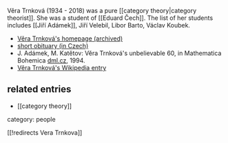 

V&#283;ra Trnkov&#225; (1934 - 2018) was a pure [[category theory|category theorist]]. She was a student of [[Eduard Čech]]. The list of her students includes [[Jiří Adámek]], Jiří Velebil, Libor Barto, Václav Koubek.


* [V&#283;ra Trnkov&#225;'s homepage (archived)](https://web.archive.org/web/20180325022120/http://www.karlin.mff.cuni.cz/~trnkova/)
* [short obituary (in Czech)](https://www.mff.cuni.cz/verejnost/konalo-se/2018-05-trnkova/)
* J. Adámek, M. Katětov: Věra Trnková's unbelievable 60, in Mathematica Bohemica [dml.cz](https://dml.cz/handle/10338.dmlcz/126082), 1994.
* [V&#283;ra Trnkov&#225;'s Wikipedia entry](https://en.wikipedia.org/wiki/V%C4%9Bra_Trnkov%C3%A1)

## related entries

* [[category theory]]

category: people


[[!redirects Vera Trnkova]]